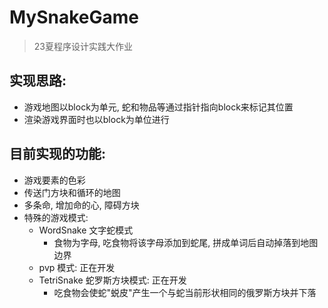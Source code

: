 # MySnakeGame

> 23夏程序设计实践大作业

## 实现思路:

- 游戏地图以block为单元, 蛇和物品等通过指针指向block来标记其位置
- 渲染游戏界面时也以block为单位进行

## 目前实现的功能:

- 游戏要素的色彩
- 传送门方块和循环的地图
- 多条命, 增加命的心, 障碍方块
- 特殊的游戏模式:
  - WordSnake 文字蛇模式
    - 食物为字母, 吃食物将该字母添加到蛇尾, 拼成单词后自动掉落到地图边界
  - pvp 模式: 正在开发
  - TetriSnake 蛇罗斯方块模式: 正在开发
    - 吃食物会使蛇"蜕皮"产生一个与蛇当前形状相同的俄罗斯方块并下落

